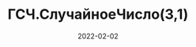 ---
date: 2022-02-02
guid: 6ad9e53b-4b58-4fb8-8251-36b9e31d6d96
title: 'ГСЧ.СлучайноеЧисло(3,1)'
question: |
    Какие возможны числа?
    ```bsl
    ГСЧ = Новый ГенераторСлучайныхЧисел;
    Число = ГСЧ.СлучайноеЧисло(3,1);
    ```
options:
    - '1,2,3'
    - '1,2'
    - '2,3'
    - '2'
    - Исключение
correct: 3
explanation: |
    По описанию в СП должна быть ошибка, так как нижняя граница выше верхней.  
    Но вместо этого числа генерируются без вхождения границ.  
    За идею викторины спасибо Michael Rybakin
tags:
    - platform
    - wtf
source: https://t.me/JuniorOneS/337
---
